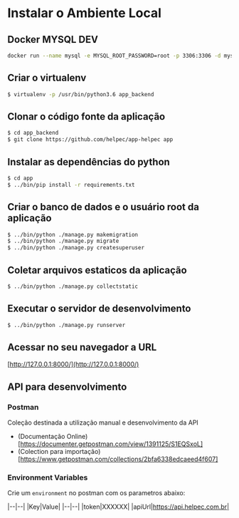 # Instalar o Ambiente Local


## Docker MYSQL DEV

```bash
docker run --name mysql -e MYSQL_ROOT_PASSWORD=root -p 3306:3306 -d mysql:8
```

## Criar o virtualenv

```bash
$ virtualenv -p /usr/bin/python3.6 app_backend
```

## Clonar o código fonte da aplicação

```bash
$ cd app_backend
$ git clone https://github.com/helpec/app-helpec app 
```

## Instalar as dependências do python

```bash
$ cd app
$ ../bin/pip install -r requirements.txt 
```

## Criar o banco de dados e o usuário root da aplicação

```bash
$ ../bin/python ./manage.py makemigration
$ ../bin/python ./manage.py migrate
$ ../bin/python ./manage.py createsuperuser
```

## Coletar arquivos estaticos da aplicação

```bash
$ ../bin/python ./manage.py collectstatic
````

## Executar o servidor de desenvolvimento

```bash
$ ../bin/python ./manage.py runserver 
```

## Acessar no seu navegador a URL

[http://127.0.0.1:8000/](http://127.0.0.1:8000/)


## API para desenvolvimento

### Postman

Coleção destinada a utilização manual e desenvolvimento da API 

* (Documentação Online)[https://documenter.getpostman.com/view/1391125/S1EQSxoL]
* (Colection para importação)[https://www.getpostman.com/collections/2bfa6338edcaeed4f607]


### Environment Variables

Crie um `environment` no postman com os parametros abaixo:

|--|--|
|Key|Value|
|--|--|
|token|XXXXXX|
|apiUrl|https://api.helpec.com.br|
